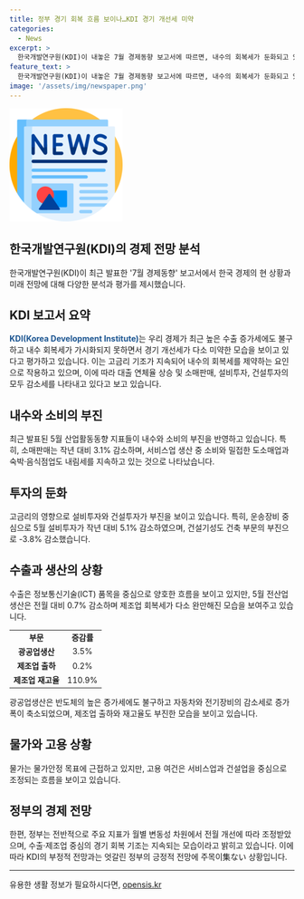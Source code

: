 ```yaml
---
title: 정부 경기 회복 흐름 보이나…KDI 경기 개선세 미약
categories:
  - News
excerpt: >
  한국개발연구원(KDI)이 내놓은 7월 경제동향 보고서에 따르면, 내수의 회복세가 둔화되고 있어 경기 개선세가 다소 미약한 상황이라고 평가되고 있다. 고금리 기조로 내수와 투자가 부진한 가운데, 수출 증가세만이 경기를 견조하게 유지하고 있다는 분석이 내려졌다. 특히 소비와 투자가 부진한 상황에서 정부와 KDI의 경기 평가가 엇갈리면서 관심을 모으고 있다.
feature_text: >
  한국개발연구원(KDI)이 내놓은 7월 경제동향 보고서에 따르면, 내수의 회복세가 둔화되고 있어 경기 개선세가 다소 미약한 상황이라고 평가되고 있다. 고금리 기조로 내수와 투자가 부진한 가운데, 수출 증가세만이 경기를 견조하게 유지하고 있다는 분석이 내려졌다. 특히 소비와 투자가 부진한 상황에서 정부와 KDI의 경기 평가가 엇갈리면서 관심을 모으고 있다.
image: '/assets/img/newspaper.png'
---
```


<p><img src="/assets/img/newspaper.png" alt="kimp 속보" /></p>

<h2>한국개발연구원(KDI)의 경제 전망 분석</h2>

<p data-ke-size="size16">한국개발연구원(KDI)이 최근 발표한 '7월 경제동향' 보고서에서 한국 경제의 현 상황과 미래 전망에 대해 다양한 분석과 평가를 제시했습니다.</p>

<h2 data-ke-size="size26">KDI 보고서 요약</h2>

<p><b><span style="color: #1a5490;">KDI(Korea Development Institute)</span></b>는 우리 경제가 최근 높은 수출 증가세에도 불구하고 내수 회복세가 가시화되지 못하면서 경기 개선세가 다소 미약한 모습을 보이고 있다고 평가하고 있습니다. 이는 고금리 기조가 지속되어 내수의 회복세를 제약하는 요인으로 작용하고 있으며, 이에 따라 대출 연체율 상승 및 소매판매, 설비투자, 건설투자의 모두 감소세를 나타내고 있다고 보고 있습니다.</p>

<h2 data-ke-size="size26">내수와 소비의 부진</h2>

<p>최근 발표된 5월 산업활동동향 지표들이 내수와 소비의 부진을 반영하고 있습니다. 특히, 소매판매는 작년 대비 3.1% 감소하며, 서비스업 생산 중 소비와 밀접한 도소매업과 숙박·음식점업도 내림세를 지속하고 있는 것으로 나타났습니다.</p>

<h2 data-ke-size="size26">투자의 둔화</h2>

<p>고금리의 영향으로 설비투자와 건설투자가 부진을 보이고 있습니다. 특히, 운송장비 중심으로 5월 설비투자가 작년 대비 5.1% 감소하였으며, 건설기성도 건축 부문의 부진으로 -3.8% 감소했습니다.</p>

<h2 data-ke-size="size26">수출과 생산의 상황</h2>

<p>수출은 정보통신기술(ICT) 품목을 중심으로 양호한 흐름을 보이고 있지만, 5월 전산업 생산은 전월 대비 0.7% 감소하며 제조업 회복세가 다소 완만해진 모습을 보여주고 있습니다.</p>

<table>
<tbody>
<tr>
<td style="text-align: center; height: 17px;"><b>부문</b></td>
<td style="text-align: center; height: 17px;"><b>증감률</b></td>
</tr>
<tr>
<td style="text-align: center; height: 17px;"><b>광공업생산</b></td>
<td style="text-align: center; height: 17px;">3.5%</td>
</tr>
<tr>
<td style="text-align: center; height: 17px;"><b>제조업 출하</b></td>
<td style="text-align: center; height: 17px;">0.2%</td>
</tr>
<tr>
<td style="text-align: center; height: 17px;"><b>제조업 재고율</b></td>
<td style="text-align: center; height: 17px;">110.9%</td>
</tr>
</tbody>
</table>

<p>광공업생산은 반도체의 높은 증가세에도 불구하고 자동차와 전기장비의 감소세로 증가 폭이 축소되었으며, 제조업 출하와 재고율도 부진한 모습을 보이고 있습니다.</p>

<h2 data-ke-size="size26">물가와 고용 상황</h2>

<p>물가는 물가안정 목표에 근접하고 있지만, 고용 여건은 서비스업과 건설업을 중심으로 조정되는 흐름을 보이고 있습니다.</p>

<h2 data-ke-size="size26">정부의 경제 전망</h2>

<p>한편, 정부는 전반적으로 주요 지표가 월별 변동성 차원에서 전월 개선에 따라 조정받았으며, 수출·제조업 중심의 경기 회복 기조는 지속되는 모습이라고 밝히고 있습니다. 이에 따라 KDI의 부정적 전망과는 엇갈린 정부의 긍정적 전망에 주목이集ない 상황입니다.</p>

<hr>

<p data-ke-size="size16"></p>
유용한 생활 정보가 필요하시다면, <a href="https://opensis.kr" rel="dofollow">opensis.kr</a>



